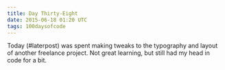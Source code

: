 ```yaml
---
title: Day Thirty-Eight
date: 2015-06-18 01:20 UTC
tags: 100daysofcode
---
```


Today (#laterpost) was spent making tweaks to the typography and layout of another freelance project. Not great learning, but still had my head in code for a bit.

